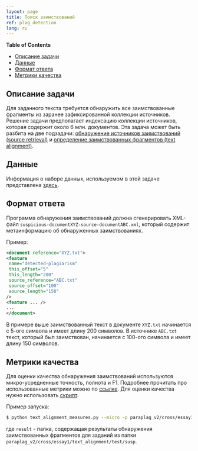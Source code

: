 ```yaml
---
layout: page
title: Поиск заимствований
ref: plag_detection
lang: ru
---
```


<!-- markdown-toc start - Don't edit this section. Run M-x markdown-toc-refresh-toc -->
**Table of Contents**

- [Описание задачи](#описание-задачи)
- [Данные](#данные)
- [Формат ответа](#формат-ответа)
- [Метрики качества](#метрики-качества)

<!-- markdown-toc end -->



## Описание задачи
Для заданного текста требуется обнаружить все заимствованные фрагменты из заранее зафиксированной коллекции источников.
Решение задачи предполагает индексацию коллекции источников, которая содержит около 6 млн. документов.
Эта задача может быть разбита на две подзадачи:
[обнаружение источников заимствований (source retrieval)](source_retrieval.html) и [определение заимствованных фрагментов (text alignment)](text_alignment.html).

## Данные 
Информация о наборе данных, используемом в этой задаче представлена [здесь](/content/corpora/paraplag_v2.html#использование-для-оценки-метода-выявления-заимствований).

## Формат ответа

 Программа обнаружения заимствований должна сгенерировать XML-файл `suspicious-documentXYZ-source-documentABC.xml`,
 который содержит метаинформацию об обнаруженных заимствованиях.

Пример:
```xml
<document reference="XYZ.txt">
<feature
 name="detected-plagiarism"
 this_offset="5"
 this_length="200"
 source_reference="ABC.txt"
 source_offset="100"
 source_length="150"
/>
<feature ... />
...
</document>
```

В примере выше заимствованный текст в документе `XYZ.txt` начинается с 5-ого символа и имеет длину 200 символов.
В источнике `ABC.txt` текст,
который был заимствован, начинается с 100-ого символа и имеет длину 150 символов.

## Метрики качества

Для оценки качества обнаружения заимствований используются микро-усредненные точность, полнота и F1.
Подробнее прочитать про использованные метрики можно по [ссылке](http://www.uni-weimar.de/medien/webis/publications/papers/stein_2010p.pdf#page=2).
Для оценки качества нужно использовать [скрипт](https://raw.githubusercontent.com/PlagEvalRus/text_alignment_measures/master/text_alignment_measures.py).

Пример запуска:
```bash
$ python text_alignment_measures.py --micro -p paraplag_v2/cross/essay1/text_alignment/test/meta -d result/
```
где `result` - папка, содержащая результаты обнаружения заимствованных фрагментов для заданий из папки `paraplag_v2/cross/essay1/text_alignment/test/susp`.
